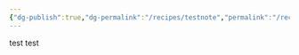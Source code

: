 ```yaml
---
{"dg-publish":true,"dg-permalink":"/recipes/testnote","permalink":"/recipes/testnote/","tags":["gardenEntry"]}
---
```


test test 